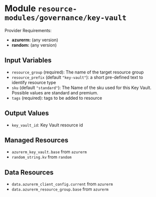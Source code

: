 
# Module `resource-modules/governance/key-vault`

Provider Requirements:
* **azurerm:** (any version)
* **random:** (any version)

## Input Variables
* `resource_group` (required): The name of the target resource group
* `resource_prefix` (default `"key-vault"`): a short pre-defined text to identify resource type
* `sku` (default `"standard"`): The Name of the sku used for this Key Vault. Possible values are standard and premium.
* `tags` (required): tags to be added to resource

## Output Values
* `key_vault_id`: Key Vault resource id

## Managed Resources
* `azurerm_key_vault.base` from `azurerm`
* `random_string.kv` from `random`

## Data Resources
* `data.azurerm_client_config.current` from `azurerm`
* `data.azurerm_resource_group.base` from `azurerm`

